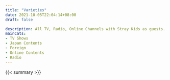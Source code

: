 ```yaml
---
title: "Varieties"
date: 2021-10-05T22:04:14+08:00
draft: false

description: All TV, Radio, Online Channels with Stray Kids as guests.
mainCats:
- TV Shows
- Japan Contents
- Foreign
- Online Contents
- Radio
---
```


{{< summary >}}

